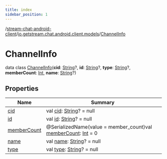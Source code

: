 ```yaml
---
title: index
sidebar_position: 1
---
```

/[stream-chat-android-client](../../index.md)/[io.getstream.chat.android.client.models](../index.md)/[ChannelInfo](index.md)  
  
  
  
# ChannelInfo  
data class [ChannelInfo](index.md)(**cid**: [String](https://kotlinlang.org/api/latest/jvm/stdlib/kotlin/-string/index.html)?, **id**: [String](https://kotlinlang.org/api/latest/jvm/stdlib/kotlin/-string/index.html)?, **type**: [String](https://kotlinlang.org/api/latest/jvm/stdlib/kotlin/-string/index.html)?, **memberCount**: [Int](https://kotlinlang.org/api/latest/jvm/stdlib/kotlin/-int/index.html), **name**: [String](https://kotlinlang.org/api/latest/jvm/stdlib/kotlin/-string/index.html)?)  
  
## Properties  
  
|  Name |  Summary | 
|---|---|
| <a name="io.getstream.chat.android.client.models/ChannelInfo/cid/#/PointingToDeclaration/"></a>[cid](cid.md)| <a name="io.getstream.chat.android.client.models/ChannelInfo/cid/#/PointingToDeclaration/"></a>val [cid](cid.md): [String](https://kotlinlang.org/api/latest/jvm/stdlib/kotlin/-string/index.html)? = null|
| <a name="io.getstream.chat.android.client.models/ChannelInfo/id/#/PointingToDeclaration/"></a>[id](id.md)| <a name="io.getstream.chat.android.client.models/ChannelInfo/id/#/PointingToDeclaration/"></a>val [id](id.md): [String](https://kotlinlang.org/api/latest/jvm/stdlib/kotlin/-string/index.html)? = null|
| <a name="io.getstream.chat.android.client.models/ChannelInfo/memberCount/#/PointingToDeclaration/"></a>[memberCount](memberCount.md)| <a name="io.getstream.chat.android.client.models/ChannelInfo/memberCount/#/PointingToDeclaration/"></a>@SerializedName(value = member_count)val [memberCount](memberCount.md): [Int](https://kotlinlang.org/api/latest/jvm/stdlib/kotlin/-int/index.html) = 0|
| <a name="io.getstream.chat.android.client.models/ChannelInfo/name/#/PointingToDeclaration/"></a>[name](name.md)| <a name="io.getstream.chat.android.client.models/ChannelInfo/name/#/PointingToDeclaration/"></a>val [name](name.md): [String](https://kotlinlang.org/api/latest/jvm/stdlib/kotlin/-string/index.html)? = null|
| <a name="io.getstream.chat.android.client.models/ChannelInfo/type/#/PointingToDeclaration/"></a>[type](type.md)| <a name="io.getstream.chat.android.client.models/ChannelInfo/type/#/PointingToDeclaration/"></a>val [type](type.md): [String](https://kotlinlang.org/api/latest/jvm/stdlib/kotlin/-string/index.html)? = null|


